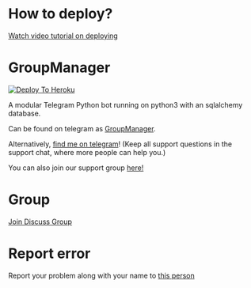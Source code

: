 # How to deploy?
[Watch video tutorial on deploying](https://youtu.be/gXXFpTAk6Vo)

# GroupManager

[![Deploy To Heroku](https://www.herokucdn.com/deploy/button.svg)](https://dashboard.heroku.com/new?template=https://github.com/dark12knight/khight2.0/edit/master/README.md)

A modular Telegram Python bot running on python3 with an sqlalchemy database.

Can be found on telegram as [GroupManager](https://t.me/yo_test1).

Alternatively, [find me on telegram](https://t.me/userge-dark)! (Keep all support questions in the support chat, where more people can help you.)

You can also join our support group [here!](https://t.me/yo_test1)

# Group
[Join Discuss Group](https://t.me/yo_test1)

# Report error
Report your problem along with your name to [this person](https://t.me/userge_dark)
